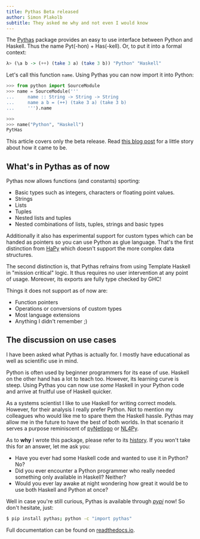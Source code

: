 ```yaml
---
title: Pythas Beta released
author: Simon Plakolb
subtitle: They asked me why and not even I would know
---
```


The [Pythas](https://github.com/pinselimo/Pythas) package provides an easy to use interface between Python and Haskell. Thus the name Pyt(-hon) + Has(-kell). Or, to put it into a formal context:

~~~haskell
λ> (\a b -> (++) (take 3 a) (take 3 b)) "Python" "Haskell"
~~~

Let's call this function ``name``. Using Pythas you can now import it into Python:

~~~python
>>> from python import SourceModule
>>> name = SourceModule('''
...     name :: String -> String -> String
...     name a b = (++) (take 3 a) (take 3 b)
...     ''').name

>>>
>>> name("Python", "Haskell")
PytHas
~~~

This article covers only the beta release. Read [this blog post](/posts/2021-03-29-pythas-history.html) for a little story about how it came to be.

## What's in Pythas as of now

Pythas now allows functions (and constants) sporting:

+ Basic types such as integers, characters or floating point values.
+ Strings
+ Lists
+ Tuples
+ Nested lists and tuples
+ Nested combinations of lists, tuples, strings and basic types

Additionally it also has experimental support for custom types which can be handed as pointers so you can use Python as glue language.
That's the first distinction from [HaPy](https://github.com/ddfisher/HaPy) which doesn't support the more complex data structures.

The second distinction is, that Pythas refrains from using Template Haskell in "mission critical" logic. It thus requires no user intervention at any point of usage. Moreover, its exports are fully type checked by GHC!

Things it does not support as of now are:

+ Function pointers
+ Operations or conversions of custom types
+ Most language extensions
+ Anything I didn't remember ;)

## The discussion on use cases

I have been asked what Pythas is actually for. I mostly have educational as well as scientific use in mind.

Python is often used by beginner programmers for its ease of use. Haskell on the other hand has a lot to teach too. However, its learning curve is steep. Using Pythas you can now use *some* Haskell in your Python code and arrive at fruitful use of Haskell quicker.

As a systems scientist I like to use Haskell for writing correct models. However, for their analysis I really prefer Python. Not to mention my colleagues who would like me to spare them the Haskell hassle. Pythas may allow me in the future to have the best of both worlds.
In that scenario it serves a purpose reminiscent of [pyNetlogo](https://github.com/quaquel/pyNetLogo) or [NL4Py](https://github.com/chathika/NL4Py).

As to **why** I wrote this package, please refer to its [history](/posts/2021-03-29-pythas-history.html).
If you won't take this for an answer, let me ask you:

- Have you ever had some Haskell code and wanted to use it in Python? No?
- Did you ever encounter a Python programmer who really needed something only available in Haskell? Neither?
- Would you ever lay awake at night wondering how great it would be to use both Haskell and Python at once?

Well in case you're still curious, Pythas is available through [*pypi*](https://pypi.org/project/pythas/0.1b1/) now!
So don't hesitate, just:

~~~bash
$ pip install pythas; python -c "import pythas"
~~~

Full documentation can be found on [readthedocs.io](https://pythas.readthedocs.io).

